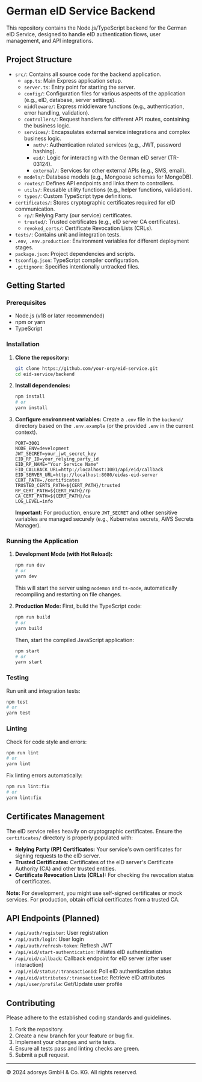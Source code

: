 # German eID Service Backend

This repository contains the Node.js/TypeScript backend for the German eID Service, designed to handle eID authentication flows, user management, and API integrations.

## Project Structure

- `src/`: Contains all source code for the backend application.
  - `app.ts`: Main Express application setup.
  - `server.ts`: Entry point for starting the server.
  - `config/`: Configuration files for various aspects of the application (e.g., eID, database, server settings).
  - `middleware/`: Express middleware functions (e.g., authentication, error handling, validation).
  - `controllers/`: Request handlers for different API routes, containing the business logic.
  - `services/`: Encapsulates external service integrations and complex business logic.
    - `auth/`: Authentication related services (e.g., JWT, password hashing).
    - `eid/`: Logic for interacting with the German eID server (TR-03124).
    - `external/`: Services for other external APIs (e.g., SMS, email).
  - `models/`: Database models (e.g., Mongoose schemas for MongoDB).
  - `routes/`: Defines API endpoints and links them to controllers.
  - `utils/`: Reusable utility functions (e.g., helper functions, validation).
  - `types/`: Custom TypeScript type definitions.
- `certificates/`: Stores cryptographic certificates required for eID communication.
  - `rp/`: Relying Party (our service) certificates.
  - `trusted/`: Trusted certificates (e.g., eID server CA certificates).
  - `revoked_certs/`: Certificate Revocation Lists (CRLs).
- `tests/`: Contains unit and integration tests.
- `.env`, `.env.production`: Environment variables for different deployment stages.
- `package.json`: Project dependencies and scripts.
- `tsconfig.json`: TypeScript compiler configuration.
- `.gitignore`: Specifies intentionally untracked files.

## Getting Started

### Prerequisites

- Node.js (v18 or later recommended)
- npm or yarn
- TypeScript

### Installation

1.  **Clone the repository:**
    ```bash
    git clone https://github.com/your-org/eid-service.git
    cd eid-service/backend
    ```
2.  **Install dependencies:**
    ```bash
    npm install
    # or
    yarn install
    ```
3.  **Configure environment variables:**
    Create a `.env` file in the `backend/` directory based on the `.env.example` (or the provided `.env` in the current context).

    ```
    PORT=3001
    NODE_ENV=development
    JWT_SECRET=your_jwt_secret_key
    EID_RP_ID=your_relying_party_id
    EID_RP_NAME="Your Service Name"
    EID_CALLBACK_URL=http://localhost:3001/api/eid/callback
    EID_SERVER_URL=http://localhost:8080/eidas-eid-server
    CERT_PATH=./certificates
    TRUSTED_CERTS_PATH=${CERT_PATH}/trusted
    RP_CERT_PATH=${CERT_PATH}/rp
    CA_CERT_PATH=${CERT_PATH}/ca
    LOG_LEVEL=info
    ```

    **Important:** For production, ensure `JWT_SECRET` and other sensitive variables are managed securely (e.g., Kubernetes secrets, AWS Secrets Manager).

### Running the Application

1.  **Development Mode (with Hot Reload):**
    ```bash
    npm run dev
    # or
    yarn dev
    ```
    This will start the server using `nodemon` and `ts-node`, automatically recompiling and restarting on file changes.

2.  **Production Mode:**
    First, build the TypeScript code:
    ```bash
    npm run build
    # or
    yarn build
    ```
    Then, start the compiled JavaScript application:
    ```bash
    npm start
    # or
    yarn start
    ```

### Testing

Run unit and integration tests:
```bash
npm test
# or
yarn test
```

### Linting

Check for code style and errors:
```bash
npm run lint
# or
yarn lint
```

Fix linting errors automatically:
```bash
npm run lint:fix
# or
yarn lint:fix
```

## Certificates Management

The eID service relies heavily on cryptographic certificates. Ensure the `certificates/` directory is properly populated with:

-   **Relying Party (RP) Certificates:** Your service's own certificates for signing requests to the eID server.
-   **Trusted Certificates:** Certificates of the eID server's Certificate Authority (CA) and other trusted entities.
-   **Certificate Revocation Lists (CRLs):** For checking the revocation status of certificates.

**Note:** For development, you might use self-signed certificates or mock services. For production, obtain official certificates from a trusted CA.

## API Endpoints (Planned)

-   `/api/auth/register`: User registration
-   `/api/auth/login`: User login
-   `/api/auth/refresh-token`: Refresh JWT
-   `/api/eid/start-authentication`: Initiates eID authentication
-   `/api/eid/callback`: Callback endpoint for eID server (after user interaction)
-   `/api/eid/status/:transactionId`: Poll eID authentication status
-   `/api/eid/attributes/:transactionId`: Retrieve eID attributes
-   `/api/user/profile`: Get/Update user profile

## Contributing

Please adhere to the established coding standards and guidelines.

1.  Fork the repository.
2.  Create a new branch for your feature or bug fix.
3.  Implement your changes and write tests.
4.  Ensure all tests pass and linting checks are green.
5.  Submit a pull request.

---
&copy; 2024 adorsys GmbH & Co. KG. All rights reserved.